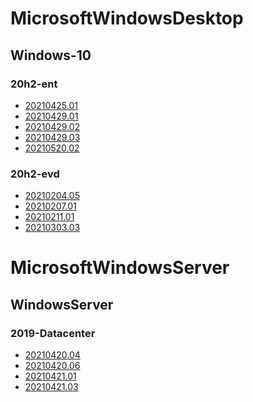 ﻿# MicrosoftWindowsDesktop

## Windows-10

### 20h2-ent

- [20210425.01](/MicrosoftWindowsDesktop/Windows-10/20h2-ent/20210425.01.md)
- [20210429.01](/MicrosoftWindowsDesktop/Windows-10/20h2-ent/20210429.01.md)
- [20210429.02](/MicrosoftWindowsDesktop/Windows-10/20h2-ent/20210429.02.md)
- [20210429.03](/MicrosoftWindowsDesktop/Windows-10/20h2-ent/20210429.03.md)
- [20210520.02](/MicrosoftWindowsDesktop/Windows-10/20h2-ent/20210520.02.md)

### 20h2-evd

- [20210204.05](/MicrosoftWindowsDesktop/Windows-10/20h2-evd/20210204.05.md)
- [20210207.01](/MicrosoftWindowsDesktop/Windows-10/20h2-evd/20210207.01.md)
- [20210211.01](/MicrosoftWindowsDesktop/Windows-10/20h2-evd/20210211.01.md)
- [20210303.03](/MicrosoftWindowsDesktop/Windows-10/20h2-evd/20210303.03.md)

# MicrosoftWindowsServer

## WindowsServer

### 2019-Datacenter

- [20210420.04](/MicrosoftWindowsServer/WindowsServer/2019-Datacenter/20210420.04.md)
- [20210420.06](/MicrosoftWindowsServer/WindowsServer/2019-Datacenter/20210420.06.md)
- [20210421.01](/MicrosoftWindowsServer/WindowsServer/2019-Datacenter/20210421.01.md)
- [20210421.03](/MicrosoftWindowsServer/WindowsServer/2019-Datacenter/20210421.03.md)